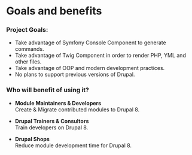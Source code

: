 # Goals and benefits

### Project Goals:

* Take advantage of Symfony Console Component to generate commands.
* Take advantage of Twig Component in order to render PHP, YML and other files.
* Take advantage of OOP and modern development practices.
* No plans to support previous versions of Drupal.

### Who will benefit of using it?
* **Module Maintainers & Developers**  
  Create & Migrate contributed modules to Drupal 8.

  
* **Drupal Trainers & Consultors**  
  Train developers on Drupal 8.



* **Drupal Shops**  
  Reduce module development time for Drupal 8.
